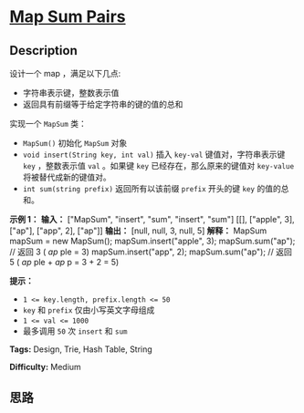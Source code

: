 # [Map Sum Pairs][title]

## Description

设计一个 map ，满足以下几点:

  * 字符串表示键，整数表示值
  * 返回具有前缀等于给定字符串的键的值的总和

实现一个 `MapSum` 类：

  * `MapSum()` 初始化 `MapSum` 对象
  * `void insert(String key, int val)` 插入 `key-val` 键值对，字符串表示键 `key` ，整数表示值 `val` 。如果键 `key` 已经存在，那么原来的键值对 `key-value` 将被替代成新的键值对。
  * `int sum(string prefix)` 返回所有以该前缀 `prefix` 开头的键 `key` 的值的总和。



**示例 1：**
            **输入：**    ["MapSum", "insert", "sum", "insert", "sum"]    [[], ["apple", 3], ["ap"], ["app", 2], ["ap"]]    **输出：**    [null, null, 3, null, 5]        **解释：**    MapSum mapSum = new MapSum();    mapSum.insert("apple", 3);      mapSum.sum("ap");           // 返回 3 ( _ap_ ple = 3)    mapSum.insert("app", 2);        mapSum.sum("ap");           // 返回 5 ( _ap_ ple + _ap_ p = 3 + 2 = 5)    



**提示：**

  * `1 <= key.length, prefix.length <= 50`
  * `key` 和 `prefix` 仅由小写英文字母组成
  * `1 <= val <= 1000`
  * 最多调用 `50` 次 `insert` 和 `sum`


**Tags:** Design, Trie, Hash Table, String

**Difficulty:** Medium

## 思路

[title]: https://leetcode-cn.com/problems/map-sum-pairs
